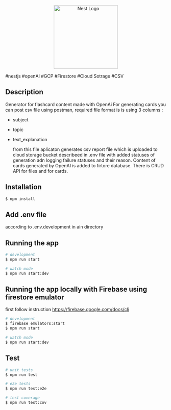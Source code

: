 <p align="center">
  <a href="http://nestjs.com/" target="blank"><img src="https://nestjs.com/img/logo-small.svg" width="200" alt="Nest Logo" /></a>
</p>

[circleci-image]: https://img.shields.io/circleci/build/github/nestjs/nest/master?token=abc123def456
[circleci-url]: https://circleci.com/gh/nestjs/nest

</p>
  <!--[![Backers on Open Collective](https://opencollective.com/nest/backers/badge.svg)](https://opencollective.com/nest#backer)
  [![Sponsors on Open Collective](https://opencollective.com/nest/sponsors/badge.svg)](https://opencollective.com/nest#sponsor)-->

#nestjs #openAI #GCP #Firestore #Cloud Sotrage #CSV

## Description

Generator for flashcard content made with OpenAi
For generating cards you can post csv file using postman, required file format is is using 3 columns :

- subject
- topic
- text_explanation

  from this file aplicaton generates csv report file which is uploaded to cloud storage bucket describeed in .env file with added statuses of generation adn logging failure statuses and their reason. Content of cards generated by OpenAI is added to firtore database.
  There is CRUD API for files and for cards.

## Installation

```bash
$ npm install
```

## Add .env file

according to .env.development in ain directory

## Running the app

```bash
# development
$ npm run start

# watch mode
$ npm run start:dev

```

## Running the app locally with Firebase using firestore emulator

first follow instruction https://firebase.google.com/docs/cli

```bash
# development
$ firebase emulators:start
$ npm run start

# watch mode
$ npm run start:dev

```

## Test

```bash
# unit tests
$ npm run test

# e2e tests
$ npm run test:e2e

# test coverage
$ npm run test:cov
```
